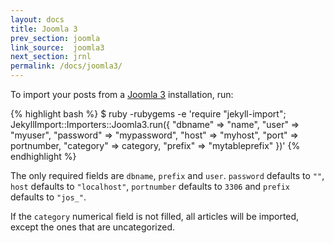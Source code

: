 ```yaml
---
layout: docs
title: Joomla 3
prev_section: joomla
link_source:  joomla3
next_section: jrnl
permalink: /docs/joomla3/
---
```


To import your posts from a [Joomla 3](http://joomla.org) installation, run:

{% highlight bash %}
$ ruby -rubygems -e 'require "jekyll-import";
    JekyllImport::Importers::Joomla3.run({
      "dbname"   => "name",
      "user"     => "myuser",
      "password" => "mypassword",
      "host"     => "myhost",
      "port"     => portnumber,
      "category" => category,
      "prefix"   => "mytableprefix"
    })'
{% endhighlight %}

The only required fields are `dbname`, `prefix` and `user`. `password` defaults to `""`,
`host` defaults to `"localhost"`, `portnumber` defaults to `3306` and `prefix` defaults to
`"jos_"`.

If the `category` numerical field is not filled, all articles will be imported, except the ones that are 
uncategorized. 
